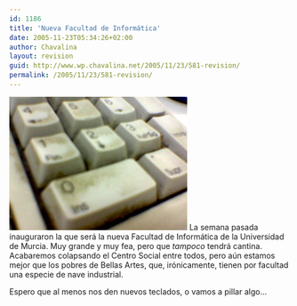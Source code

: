 ```yaml
---
id: 1186
title: 'Nueva Facultad de Informática'
date: 2005-11-23T05:34:26+02:00
author: Chavalina
layout: revision
guid: http://www.wp.chavalina.net/2005/11/23/581-revision/
permalink: /2005/11/23/581-revision/
---
```

<img class="imgizqda" src="/imagenes/fotos/teclado-facultad.jpg" alt="Teclado lleno de mierda en la Facultad de Informática" /> La semana pasada inauguraron la que será la nueva Facultad de Informática de la Universidad de Murcia. Muy grande y muy fea, pero que _tampoco_ tendrá cantina. Acabaremos colapsando el Centro Social entre todos, pero aún estamos mejor que los pobres de Bellas Artes, que, irónicamente, tienen por facultad una especie de nave industrial.

Espero que al menos nos den nuevos teclados, o vamos a pillar algo…